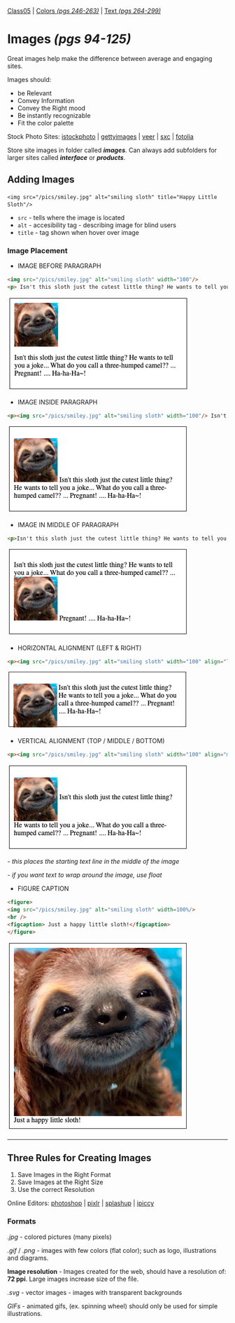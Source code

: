 [Class05](https://cassandraortiz.github.io/reading-notes/Class05/class05) \| [Colors *(pgs 246-263)*](https://cassandraortiz.github.io/reading-notes/Class05/class05_colors) \| [Text *(pgs 264-299)*](https://cassandraortiz.github.io/reading-notes/Class05/class05_text) 

# Images  *(pgs 94-125)*

Great images help make the difference between average and engaging sites.

Images should: 
- be Relevant
- Convey Information
- Convey the Right mood
- Be instantly recognizable
- Fit the color palette

Stock Photo Sites:  [istockphoto](https://www.istockphoto.com/) \| [gettyimages](https://www.gettyimages.com/) \|  [veer](https://www.veer.com/) \|  [sxc](https://www.sxc.com/) \|  [fotolia](https://www.fotolia.com/)

Store site images in folder called ***images***.  Can always add subfolders for larger sites called ***interface*** or ***products***.

## Adding Images

`<img src="/pics/smiley.jpg" alt="smiling sloth" title="Happy Little Sloth"/>`

 - `src` - tells where the image is located
 - `alt` - accesibility tag - describing image for blind users
 - `title` -  tag shown when hover over image

### Image Placement

- IMAGE BEFORE PARAGRAPH

```html
<img src="/pics/smiley.jpg" alt="smiling sloth" width="100"/>
<p> Isn't this sloth just the cutest little thing? He wants to tell you a joke... What do you call a three-humped camel?? ... Pregnant! .... Ha-ha-Ha~!</p>
```
![ImageBefore](/pics/ImageBefore.png)

- IMAGE INSIDE PARAGRAPH

```html
<p><img src="/pics/smiley.jpg" alt="smiling sloth" width="100"/> Isn't this sloth just the cutest little thing? He wants to tell you a joke... What do you call a three-humped camel?? ... Pregnant! .... Ha-ha-Ha~!</p>
```
![ImageInside](/pics/ImageInside.png)

- IMAGE IN MIDDLE OF PARAGRAPH

```html
<p>Isn't this sloth just the cutest little thing? He wants to tell you a joke... What do you call a three-humped camel?? ... <img src="/pics/smiley.jpg" alt="smiling sloth" width="100"/> Pregnant! .... Ha-ha-Ha~!</p>
```
![ImageMiddle](/pics/ImageMiddle.png)

- HORIZONTAL ALIGNMENT (LEFT & RIGHT)

```html
<p><img src="/pics/smiley.jpg" alt="smiling sloth" width="100" align="left"/> Isn't this sloth just the cutest little thing? He wants to tell you a joke... What do you call a three-humped camel?? ... Pregnant! .... Ha-ha-Ha~!</p>
```
![Align Horizontal](/pics/AlignHoriz.png)


- VERTICAL ALIGNMENT (TOP / MIDDLE / BOTTOM)

```html
<p><img src="/pics/smiley.jpg" alt="smiling sloth" width="100" align="middle"/> Isn't this sloth just the cutest little thing? He wants to tell you a joke... What do you call a three-humped camel?? ... Pregnant! .... Ha-ha-Ha~!</p>
```
![Align Vertical](/pics/AlignVert.png)

*- this places the starting text line in the middle of the image*

*- if you want text to wrap around the image, use float*


- FIGURE CAPTION
```html   
<figure>
<img src="/pics/smiley.jpg" alt="smiling sloth" width=100%/>
<br />
<figcaption> Just a happy little sloth!</figcaption>
</figure>
```
![Caption](/pics/caption.png)

---

## Three Rules for Creating Images

1. Save Images in the Right Format
2. Save Images at the Right Size
3. Use the correct Resolution

Online Editors:  [photoshop](https://www.photoshop.com/) \| [pixlr](https://www.pixlr.com/) \|  [splashup](https://www.splashup.com/) \|  [ipiccy](https://www.ipiccy.com/) 

### Formats

*.jpg* - colored pictures (many pixels)

*.gif* / *.png* - images with few colors (flat color); such as logo, illustrations and diagrams.

**Image resolution** - Images created for the web, should have a resolution of: **72 ppi**.  Large images increase size of the file.

*.svg* - vector images - images with transparent backgrounds

*GIFs* - animated gifs, (ex. spinning wheel) should only be used for simple illustrations. 


<!--Picture used from:  https://www.pinterest.com/pin/459789443202656510/ -->


